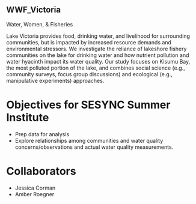 ## WWF_Victoria
Water, Women, &amp; Fisheries

Lake Victoria provides food, drinking water, and livelihood for surrounding communities, but is impacted by increased resource demands and environmental stressors. We investigate the reliance of lakeshore fishery communities on the lake for drinking water and how nutrient pollution and water hyacinth impact its water quality. Our study focuses on Kisumu Bay, the most polluted portion of the lake, and combines social science (e.g., community surveys, focus group discussions) and ecological (e.g., manipulative experiments) approaches. 

# Objectives for SESYNC Summer Institute
- Prep data for analysis
- Explore relationships among communities and water quality concerns/observations and actual water quality measurements.

# Collaborators

- Jessica Corman
- Amber Roegner
